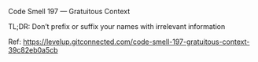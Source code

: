 Code Smell 197 — Gratuitous Context

TL;DR: Don’t prefix or suffix your names with irrelevant information

Ref: https://levelup.gitconnected.com/code-smell-197-gratuitous-context-39c82eb0a5cb

